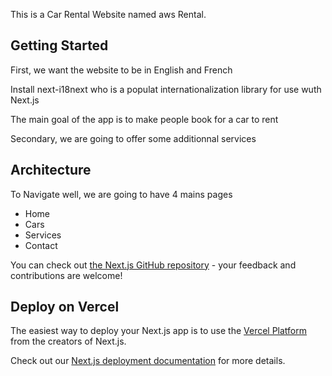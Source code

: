 This is a Car Rental Website named aws Rental.

## Getting Started

First, we want the website to be in English and French

Install next-i18next who is a populat internationalization library for use wuth Next.js

The main goal of the app is to make people book for a car to rent

Secondary, we are going to offer some additionnal services

## Architecture

To Navigate well, we are going to have 4 mains pages
- Home
- Cars
- Services
- Contact

You can check out [the Next.js GitHub repository](https://github.com/vercel/next.js/) - your feedback and contributions are welcome!

## Deploy on Vercel

The easiest way to deploy your Next.js app is to use the [Vercel Platform](https://vercel.com/new?utm_medium=default-template&filter=next.js&utm_source=create-next-app&utm_campaign=create-next-app-readme) from the creators of Next.js.

Check out our [Next.js deployment documentation](https://nextjs.org/docs/deployment) for more details.

